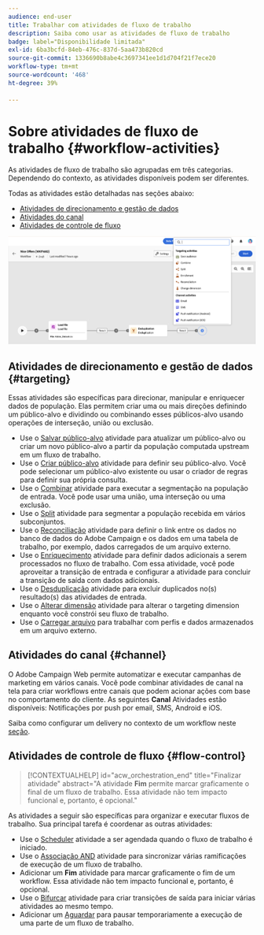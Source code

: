 ```yaml
---
audience: end-user
title: Trabalhar com atividades de fluxo de trabalho
description: Saiba como usar as atividades de fluxo de trabalho
badge: label="Disponibilidade limitada"
exl-id: 6ba3bcfd-84eb-476c-837d-5aa473b820cd
source-git-commit: 1336690b8abe4c3697341ee1d1d704f21f7ece20
workflow-type: tm+mt
source-wordcount: '468'
ht-degree: 39%

---
```



# Sobre atividades de fluxo de trabalho {#workflow-activities}

As atividades de fluxo de trabalho são agrupadas em três categorias. Dependendo do contexto, as atividades disponíveis podem ser diferentes.

Todas as atividades estão detalhadas nas seções abaixo:

* [Atividades de direcionamento e gestão de dados](#targeting)
* [Atividades do canal](#channel)
* [Atividades de controle de fluxo](#flow-control)

![](../assets/workflow-activities.png)

## Atividades de direcionamento e gestão de dados {#targeting}

Essas atividades são específicas para direcionar, manipular e enriquecer dados de população. Elas permitem criar uma ou mais direções definindo um público-alvo e dividindo ou combinando esses públicos-alvo usando operações de interseção, união ou exclusão.

* Use o [Salvar público-alvo](save-audience.md) atividade para atualizar um público-alvo ou criar um novo público-alvo a partir da população computada upstream em um fluxo de trabalho.
* Use o [Criar público-alvo](build-audience.md) atividade para definir seu público-alvo. Você pode selecionar um público-alvo existente ou usar o criador de regras para definir sua própria consulta.
* Use o [Combinar](combine.md) atividade para executar a segmentação na população de entrada. Você pode usar uma união, uma interseção ou uma exclusão.
* Use o [Split](split.md) atividade para segmentar a população recebida em vários subconjuntos.
* Use o [Reconciliação](reconciliation.md) atividade para definir o link entre os dados no banco de dados do Adobe Campaign e os dados em uma tabela de trabalho, por exemplo, dados carregados de um arquivo externo.
* Use o [Enriquecimento](enrichment.md) atividade para definir dados adicionais a serem processados no fluxo de trabalho. Com essa atividade, você pode aproveitar a transição de entrada e configurar a atividade para concluir a transição de saída com dados adicionais.
* Use o [Desduplicação](deduplication.md) atividade para excluir duplicados no(s) resultado(s) das atividades de entrada.
* Use o [Alterar dimensão](change-dimension.md) atividade para alterar o targeting dimension enquanto você constrói seu fluxo de trabalho.
* Use o [Carregar arquivo](load-file.md) para trabalhar com perfis e dados armazenados em um arquivo externo.


## Atividades do canal {#channel}

O Adobe Campaign Web permite automatizar e executar campanhas de marketing em vários canais. Você pode combinar atividades de canal na tela para criar workflows entre canais que podem acionar ações com base no comportamento do cliente. As seguintes **Canal** Atividades estão disponíveis: Notificações por push por email, SMS, Android e iOS.

Saiba como configurar um delivery no contexto de um workflow neste [seção](channels.md).

## Atividades de controle de fluxo {#flow-control}

>[!CONTEXTUALHELP]
>id="acw_orchestration_end"
>title="Finalizar atividade"
>abstract="A atividade **Fim** permite marcar graficamente o final de um fluxo de trabalho. Essa atividade não tem impacto funcional e, portanto, é opcional."

As atividades a seguir são específicas para organizar e executar fluxos de trabalho. Sua principal tarefa é coordenar as outras atividades:

* Use o [Scheduler](scheduler.md) atividade a ser agendada quando o fluxo de trabalho é iniciado.
* Use o [Associação AND](and-join.md) atividade para sincronizar várias ramificações de execução de um fluxo de trabalho.
* Adicionar um **Fim** atividade para marcar graficamente o fim de um workflow. Essa atividade não tem impacto funcional e, portanto, é opcional.
* Use o [Bifurcar](fork.md) atividade para criar transições de saída para iniciar várias atividades ao mesmo tempo.
* Adicionar um [Aguardar](wait.md) para pausar temporariamente a execução de uma parte de um fluxo de trabalho.

<!--
## Data management activities {#data-management}

overview: what they're used for
which use case you can perform with them

list available activites + short description + ref to section
-->

